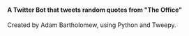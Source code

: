 #### A Twitter Bot that tweets random quotes from "The Office"
Created by Adam Bartholomew, using Python and Tweepy.